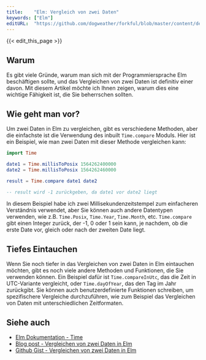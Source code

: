 ```yaml
---
title:    "Elm: Vergleich von zwei Daten"
keywords: ["Elm"]
editURL:  "https://github.com/dogweather/forkful/blob/master/content/de/elm/comparing-two-dates.md"
---
```


{{< edit_this_page >}}

## Warum

Es gibt viele Gründe, warum man sich mit der Programmiersprache Elm beschäftigen sollte, und das Vergleichen von zwei Daten ist definitiv einer davon. Mit diesem Artikel möchte ich Ihnen zeigen, warum dies eine wichtige Fähigkeit ist, die Sie beherrschen sollten.

## Wie geht man vor?

Um zwei Daten in Elm zu vergleichen, gibt es verschiedene Methoden, aber die einfachste ist die Verwendung des inbuilt `Time.compare` Moduls. Hier ist ein Beispiel, wie man zwei Daten mit dieser Methode vergleichen kann:

```Elm
import Time

date1 = Time.millisToPosix 1564262400000
date2 = Time.millisToPosix 1564262460000

result = Time.compare date1 date2

-- result wird -1 zurückgeben, da date1 vor date2 liegt
```

In diesem Beispiel habe ich zwei Millisekundenzeitstempel zum einfacheren Verständnis verwendet, aber Sie können auch andere Datentypen verwenden, wie z.B. `Time.Posix`, `Time.Year`, `Time.Month`, etc. `Time.compare` gibt einen Integer zurück, der -1, 0 oder 1 sein kann, je nachdem, ob die erste Date vor, gleich oder nach der zweiten Date liegt.

## Tiefes Eintauchen

Wenn Sie noch tiefer in das Vergleichen von zwei Daten in Elm eintauchen möchten, gibt es noch viele andere Methoden und Funktionen, die Sie verwenden können. Ein Beispiel dafür ist `Time.compareInUtc`, das die Zeit in UTC-Variante vergleicht, oder `Time.dayOfYear`, das den Tag im Jahr zurückgibt. Sie können auch benutzerdefinierte Funktionen schreiben, um spezifischere Vergleiche durchzuführen, wie zum Beispiel das Vergleichen von Daten mit unterschiedlichen Zeitformaten.

## Siehe auch

- [Elm Dokumentation - Time](https://elm-lang.org/docs/time)
- [Blog post - Vergleichen von zwei Daten in Elm](https://medium.com/@joeljosephjohnson/elm-101-comparing-dates-83cb35ed8055)
- [Github Gist - Vergleichen von zwei Daten in Elm](https://gist.github.com/ngvasa/f6411e4a3b7e8c72da9ce31a90727982)